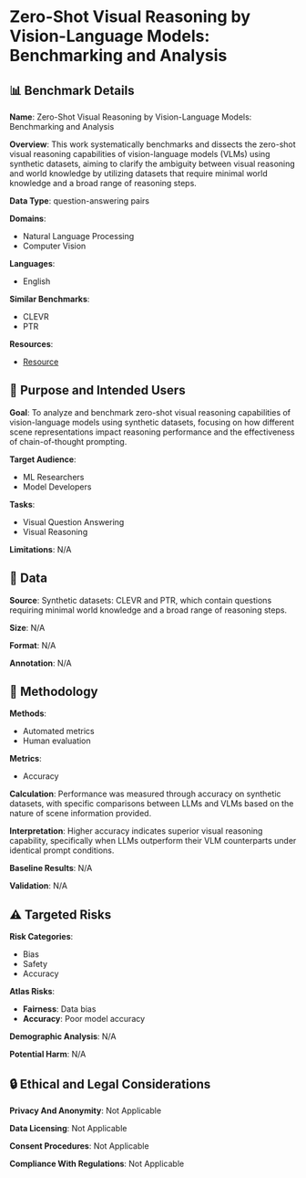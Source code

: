 # Zero-Shot Visual Reasoning by Vision-Language Models: Benchmarking and Analysis

## 📊 Benchmark Details

**Name**: Zero-Shot Visual Reasoning by Vision-Language Models: Benchmarking and Analysis

**Overview**: This work systematically benchmarks and dissects the zero-shot visual reasoning capabilities of vision-language models (VLMs) using synthetic datasets, aiming to clarify the ambiguity between visual reasoning and world knowledge by utilizing datasets that require minimal world knowledge and a broad range of reasoning steps.

**Data Type**: question-answering pairs

**Domains**:
- Natural Language Processing
- Computer Vision

**Languages**:
- English

**Similar Benchmarks**:
- CLEVR
- PTR

**Resources**:
- [Resource](https://arxiv.org/abs/2409.00106)

## 🎯 Purpose and Intended Users

**Goal**: To analyze and benchmark zero-shot visual reasoning capabilities of vision-language models using synthetic datasets, focusing on how different scene representations impact reasoning performance and the effectiveness of chain-of-thought prompting.

**Target Audience**:
- ML Researchers
- Model Developers

**Tasks**:
- Visual Question Answering
- Visual Reasoning

**Limitations**: N/A

## 💾 Data

**Source**: Synthetic datasets: CLEVR and PTR, which contain questions requiring minimal world knowledge and a broad range of reasoning steps.

**Size**: N/A

**Format**: N/A

**Annotation**: N/A

## 🔬 Methodology

**Methods**:
- Automated metrics
- Human evaluation

**Metrics**:
- Accuracy

**Calculation**: Performance was measured through accuracy on synthetic datasets, with specific comparisons between LLMs and VLMs based on the nature of scene information provided.

**Interpretation**: Higher accuracy indicates superior visual reasoning capability, specifically when LLMs outperform their VLM counterparts under identical prompt conditions.

**Baseline Results**: N/A

**Validation**: N/A

## ⚠️ Targeted Risks

**Risk Categories**:
- Bias
- Safety
- Accuracy

**Atlas Risks**:
- **Fairness**: Data bias
- **Accuracy**: Poor model accuracy

**Demographic Analysis**: N/A

**Potential Harm**: N/A

## 🔒 Ethical and Legal Considerations

**Privacy And Anonymity**: Not Applicable

**Data Licensing**: Not Applicable

**Consent Procedures**: Not Applicable

**Compliance With Regulations**: Not Applicable
